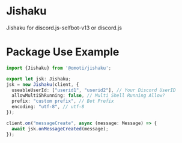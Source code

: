 # Jishaku
Jishaku for discord.js-selfbot-v13 or discord.js

# Package Use Example

```typescript
import {Jishaku} from '@omoti/jishaku';

export let jsk: Jishaku;
jsk = new Jishaku(client, {
  useableUserId: ["userid1", "userid2"], // Your Discord UserID
  allowMultiShRunning: false, // Multi Shell Running Allow?
  prefix: "custom prefix", // Bot Prefix
  encoding: "utf-8", // utf-8 
});

client.on("messageCreate", async (message: Message) => {
  await jsk.onMessageCreated(message);
});
```
